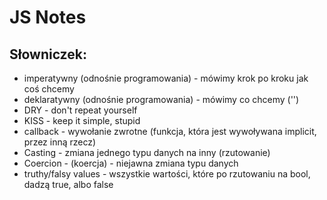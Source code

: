 # JS Notes

## Słowniczek:
- imperatywny (odnośnie programowania) - mówimy krok po kroku jak coś chcemy
- deklaratywny (odnośnie programowania) - mówimy co chcemy ('<img src="">')
- DRY - don't repeat yourself
- KISS - keep it simple, stupid
- callback - wywołanie zwrotne (funkcja, która jest wywoływana implicit, przez inną rzecz)
- Casting - zmiana jednego typu danych na inny (rzutowanie)
- Coercion - (koercja) - niejawna zmiana typu danych
- truthy/falsy values - wszystkie wartości, które po rzutowaniu na bool, dadzą true, albo false
